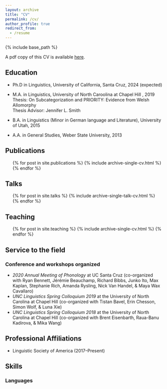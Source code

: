 ```yaml
---
layout: archive
title: "CV"
permalink: /cv/
author_profile: true
redirect_from:
  - /resume
---
```


{% include base_path %}

A pdf copy of this CV is available [here](https://www.mlbrinkerhoff.me/files/Brinkerhoff_CV.pdf).

## Education

* Ph.D in Linguistics, University of California, Santa Cruz, 2024 (expected)

* M.A. in Linguistics, University of North Caroolina at Chapel Hill , 2019  
  Thesis: On Subcategorization and PRIORITY: Evidence from Welsh Allomorphy  
  Thesis Advisor: Jennifer L. Smith

* B.A. in Linguistics (Minor in German language and Literature), University of Utah, 2015

* A.A. in General Studies, Weber State University, 2013  


## Publications

  <ul>{% for post in site.publications %}
    {% include archive-single-cv.html %}
  {% endfor %}</ul>
  
## Talks

  <ul>{% for post in site.talks %}
    {% include archive-single-talk-cv.html %}
  {% endfor %}</ul>
  
## Teaching

  <ul>{% for post in site.teaching %}
    {% include archive-single-cv.html %}
  {% endfor %}</ul>
  
## Service to the field

### Conference and workshops organized

* *2020 Annual Meeting of Phonology* at UC Santa Cruz (co-organized with Ryan Bennett, Jérémie Beauchamp, Richard Bibbs, Junko Ito, Max Kaplan, Stephanie Rich, Amanda Rysling, Nick Van Handel, & Maya Wax Cavallaro)
* *UNC Linguistics Spring Colloquium 2019* at the University of North Carolina at Chapel Hill (co-organized with Tistan Bavel, Erin Chesson, Simon Wolf, & Luna Xie)
* *UNC Linguistics Spring Colloquium 2018* at the University of North Carolina at Chapel Hill (co-organized with Brent Eisenbarth, Raua-Banu Kadirova, & Mika Wang)


## Professional Affiliations

* Linguistic Society of America (2017–Present)

## Skills

### Languages